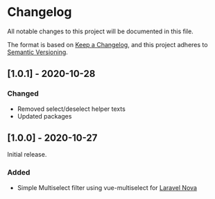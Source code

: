 # Changelog

All notable changes to this project will be documented in this file.

The format is based on [Keep a Changelog](https://keepachangelog.com/en/1.0.0/),
and this project adheres to [Semantic Versioning](https://semver.org/spec/v2.0.0.html).

## [1.0.1] - 2020-10-28

### Changed

- Removed select/deselect helper texts
- Updated packages

## [1.0.0] - 2020-10-27

Initial release.

### Added

- Simple Multiselect filter using vue-multiselect for [Laravel Nova](https://nova.laravel.com)
